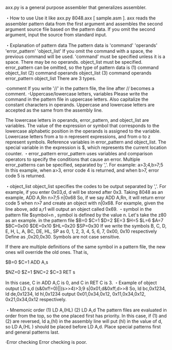 axx.py is a general purpose assembler that generalizes assembler.

・How to use
Use it like axx.py 8048.axx [ sample.asm ].
axx reads the assembler pattern data from the first argument and assembles the second argument source file based on the pattern data.
If you omit the second argument, input the source from standard input.

・Explanation of pattern data
The pattern data is
'command' 'operands' 'error_pattern' 'object_list'
If you omit the command with a space, the previous command will be used.
'command' must be specified unless it is a space.
There may be no operands. object_list must be specified. error_pattern can be omitted, so the type of pattern data is
(1) command object_list
(2) command operands object_list
(3) command operands error_pattern object_list
There are 3 types.

·comment
If you write '//' in the pattern file, the line after // becomes a comment.
-Uppercase/lowercase letters, variables
Please write the command in the pattern file in uppercase letters. Also capitalize the constant characters in operands.
Uppercase and lowercase letters are accepted as the same from the assembly line.

The lowercase letters in operands, error_pattern, and object_list are variables.
The value of the expression or symbol that corresponds to the lowercase alphabetic position in the operands is assigned to the variable. Lowercase letters from a to n represent expressions, and from o to z represent symbols. Reference variables in error_pattern and object_list.
The special variable in the expression is $, which represents the current location counter.
・error_pattern
error_pattern uses variables and comparison operators to specify the conditions that cause an error.
Multiple error_patterns can be specified, separated by ','.
For example:
a>3;4,b>7;5
In this example, when a>3, error code 4 is returned, and when b>7, error code 5 is returned.

・object_list
object_list specifies the codes to be output separated by ','. For example, if you enter 0x03,d, d will be stored after 0x3.
Taking 8048 as an example,
ADD A,Rn n>7;5 n|0x68
So, if we say ADD A,Rn, it will return error code 5 when n>7 and create an object with n|0x68. For example, given the line above, add a,r1 will output an object called 0x69.
・symbol
in the pattern file
$symbol=n
, symbol is defined by the value n.
Let's take the z80 as an example.
in the pattern file
$B=0
$C=1
$D=2
$E=3
$H=5
$L=6
$A=7
$BC=0x00
$DE=0x10
$HL=0x20
$SP=0x30
If we write the symbols B, C, D, E, H, L, A, BC, DE, HL, SP as 0, 1, 2, 3, 4, 5, 6, 7, 0x00, 0x10 respectively Define as ,0x20,0x30. Symbols are not case sensitive.

If there are multiple definitions of the same symbol in a pattern file, the new ones will override the old ones. That is,

$B=0
$C=1
ADD A,s

$NZ=0
$Z=1
$NC=2
$C=3
RET s

In this case, C in ADD A,C is 0, and C in RET C is 3.
・Example of object output
LD s,d (s&0xf!=0)||(s>>4)>3;9 s|0x01,d&0xff,d>>8
So, ld bc,0x1234, ld de,0x1234, ld hl,0x1234 output 0x01,0x34,0x12, 0x11,0x34,0x12, 0x21,0x34,0x12 respectively.

・Mnemonic order
(1) LD A,(HL)
(2) LD A,d
The pattern files are evaluated in order from the top, so the one placed first has priority.
In this case, if (1) and (2) are reversed, ld a,(hl) in the assembly line will put (hl) in the value of d, so LD A,(HL ) should be placed before LD A,d. Place special patterns first and general patterns last.

·Error checking
Error checking is poor.



